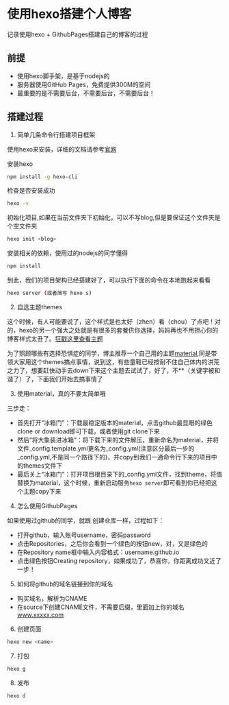 
# 使用hexo搭建个人博客

记录使用hexo + GithubPages搭建自己的博客的过程

## 前提

- 使用hexo脚手架，是基于nodejs的
- 服务器使用GitHub Pages，免费提供300M的空间
- 最重要的是不需要后台，不需要后台，不需要后台！

## 搭建过程

1. 简单几条命令行搭建项目框架

使用hexo来安装，详细的文档请参考[官网](https://hexo.io/zh-cn/docs/)

安装hexo

```bash
npm install -g hexo-cli
```

检查是否安装成功

```bash
hexo -v
```

初始化项目,如果在当前文件夹下初始化，可以不写blog,但是要保证这个文件夹是个空文件夹

```bash
hexo init <blog>
```

安装相关的依赖，使用过的nodejs的同学懂得

```bash
npm install
```

到此，我们的项目架构已经搭建好了，可以执行下面的命令在本地跑起来看看

```bash
hexo server (或者简写 hexo s)
```

2. 自选主题themes

这个时候，有人可能要说了，这个样式是也太好（zhen）看（chou）了点吧！对的，hexo的另一个强大之处就是有很多的套餐供你选择，妈妈再也不用担心你的博客样式太丑了。[狂戳这里查看主题](https://hexo.io/themes/)

为了照顾哪些有选择恐惧症的同学，博主推荐一个自己用的主题[material](https://github.com/viosey/hexo-theme-material),同是带领大家用这个themes搞点事情，说到这，有些童鞋已经按耐不住自己体内的洪荒之力了，想要赶快动手去down下来这个主题去试试了，好了，不**（关键字被和谐了）了，下面我们开始去搞事情了

3. 使用material，真的不要太简单哦

三步走：

- 首先打开“冰箱门”：下载最稳定版本的material，点击github最显眼的绿色clone or download即可下载，或者使用git clone下来
- 然后“将大象装进冰箱”：将下载下来的文件解压，重新命名为material，并将文件_config.template.yml更名为_config.yml(注意区分最后一步的_config.yml,不是同一个路径下的)，并copy到我们一通命令行下来的项目中的themes文件下
- 最后关上“冰箱门”：打开项目根目录下的_config.yml文件，找到theme，将值替换为material，这个时候，重新启动服务`hexo server`即可看到你已经把这个主题copy下来

4. 怎么使用GithubPages

如果使用过github的同学，就跟
创建仓库一样，过程如下：

- 打开github，输入账号username，密码password
- 点击Repositories，之后你会看到一个绿色的按钮new，对，又是绿色的
- 在Repository name框中输入内容格式：username.github.io
- 点击绿色按钮Creating repository，如果成功了，恭喜你，你距离成功又近了一步！

5. 如何将github的域名链接到你的域名

- 购买域名，解析为CNAME
- 在source下创建CNAME文件，不需要后缀，里面加上你的域名 www.xxxxx.com

6. 创建页面

```bash
hexo new <name>
```

7. 打包

```bash
hexo g
```

8. 发布

```bash
hexo d 
```
